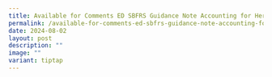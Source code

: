 ```yaml
---
title: Available for Comments ED SBFRS Guidance Note Accounting for Heritage Assets
permalink: /available-for-comments-ed-sbfrs-guidance-note-accounting-for-heritage-assets/
date: 2024-08-02
layout: post
description: ""
image: ""
variant: tiptap
---
```

<p></p>